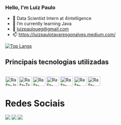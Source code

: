 ### Hello, I'm Luiz Paulo

- 🔭 Data Scientist Intern at 4intelligence
- 🌱 I’m currently learning Java
- 💬 luizpauloueg@gmail.com
- 📫 https://luizpaulotavaresgonalves.medium.com/

[![Top Langs](https://github-readme-stats.vercel.app/api/top-langs/?username=LuizPaulo23&layout=compact&show_icons=true&theme=transparent)](https://github.com/LuizPaulo23/github-readme-stats)

## Principais tecnologias utilizadas 

<div style="display: inline_block"><br>
  <img align="center" alt="Rafa-Js" height="30" width="40" src="https://cdn.jsdelivr.net/gh/devicons/devicon/icons/linux/linux-original.svg">
  
  <img align="center" alt="Rafa-Ts" height="30" width="40" src="https://cdn.jsdelivr.net/gh/devicons/devicon/icons/r/r-original.svg">
  
  <img align="center" alt="Rafa-React" height="30" width="40" src="https://cdn.jsdelivr.net/gh/devicons/devicon/icons/java/java-original-wordmark.svg">
  
  <img align="center" alt="Rafa-HTML" height="30" width="40" src="https://cdn.jsdelivr.net/gh/devicons/devicon/icons/python/python-original-wordmark.svg">
  
  <img align="center" alt="Rafa-CSS" height="30" width="40" src="https://cdn.jsdelivr.net/gh/devicons/devicon/icons/julia/julia-original-wordmark.svg">
  
  <img align="center" alt="Rafa-Python" height="30" width="40" src="https://cdn.jsdelivr.net/gh/devicons/devicon/icons/sqlite/sqlite-original-wordmark.svg">
  
  <img align="center" alt="Rafa-Csharp" height="30" width="40" src="https://cdn.jsdelivr.net/gh/devicons/devicon/icons/latex/latex-original.svg">

</div>

# Redes Sociais 

  <a href="https://instagram.com/luiz_paulo.023" target="_blank"><img src="https://img.shields.io/badge/-Instagram-%23E4405F?style=for-the-badge&logo=instagram&logoColor=white" target="_blank"></a>
  <a href = "mailto:luizpauloueg@gmail.com"><img src="https://img.shields.io/badge/-Gmail-%23333?style=for-the-badge&logo=gmail&logoColor=white" target="_blank"></a>
  <a href="https://www.linkedin.com/in/luiz-paulo-tavares-gon%C3%A7alves-611849174/" target="_blank"><img src="https://img.shields.io/badge/-LinkedIn-%230077B5?style=for-the-badge&logo=linkedin&logoColor=white" target="_blank"></a> 

